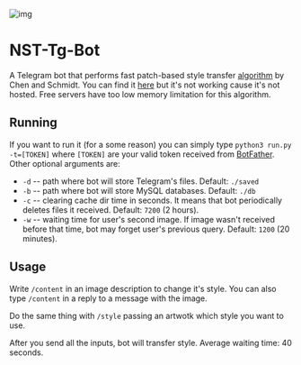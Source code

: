 ![img](https://cdn4.telesco.pe/file/ALWGlLDtIyJ1cwkfaCZCNyt2m3B0ngxgBgKugowxBgn2O9JdKJudsWV9ZisELCcxqsq7vKWZ-HwFz3VD9slH5YH61WlRJNEkUMsGzMCDMEGeEuH5OQ8m25xyeIZSAHxW8SRNDXAkt-pek8tTP8fPZltatY1K1G6smm-4zeUJl0aemzpZyOeXpwoLtTfI3OnSBCQzwXxYxL222n5Rp6UNKIFEbrJi5OTqnUy6SOewL4wJAk5JPPlrLFxTVAFR2LNmGI6n_VTZI_P12ukcVrXZ2q5y7oqwwmjfMhwoBTtRcAIotJUhDWtThl045Ji6AOp3jUaoa09VsoAB1CPWdTKYgw.jpg)

# NST-Tg-Bot
A Telegram bot that performs fast patch-based style transfer [algorithm](https://arxiv.org/pdf/1612.04337.pdf) by Chen and Schmidt.
You can find it [here](https://t.me/fiflyc_nst_bot) but it's not working cause it's not hosted. Free servers have too low memory limitation for this algorithm.

## Running
If you want to run it (for a some reason) you can simply type
`python3 run.py -t=[TOKEN]`
where `[TOKEN]` are your valid token received from [BotFather](https://t.me/BotFather).
Other optional arguments are:
* `-d` -- path where bot will store Telegram's files. Default: `./saved`
* `-b` -- path where bot will store MySQL databases. Default: `./db`
* `-c` -- clearing cache dir time in seconds. It means that bot periodically deletes files it received. Default: `7200` (2 hours).
* `-w` -- waiting time for user's second image. If image wasn't received before that time, bot may forget user's previous query. Default: `1200` (20 minutes).

## Usage
Write `/content` in an image description to change it's style. You can also type `/content` in a reply to a message with the image.

Do the same thing with `/style` passing an artwotk which style you want to use.

After you send all the inputs, bot will transfer style. Average waiting time: 40 seconds.
